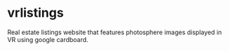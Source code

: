 # vrlistings
Real estate listings website that features photosphere images displayed in VR using google cardboard.
